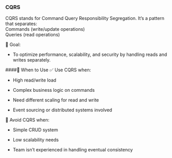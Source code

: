 ### CQRS
CQRS stands for Command Query Responsibility Segregation. It’s a pattern that separates:  
Commands (write/update operations)  
Queries (read operations)

🎯 Goal:
- To optimize performance, scalability, and security by handling reads and writes separately.

####🧠 When to Use
✅ Use CQRS when:

- High read/write load

- Complex business logic on commands

- Need different scaling for read and write

- Event sourcing or distributed systems involved

🚫 Avoid CQRS when:

- Simple CRUD system

- Low scalability needs

- Team isn’t experienced in handling eventual consistency
